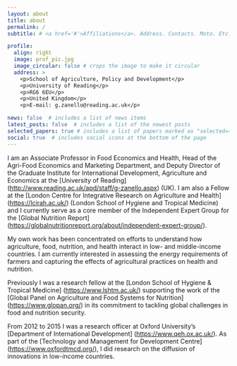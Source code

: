 ```yaml
---
layout: about
title: about
permalink: /
subtitle: # <a href='#'>Affiliations</a>. Address. Contacts. Moto. Etc.

profile:
  align: right
  image: prof_pic.jpg
  image_circular: false # crops the image to make it circular
  address: >
    <p>School of Agriculture, Policy and Development</p>
    <p>University of Reading</p>
    <p>RG6 6EU</p>
    <p>United Kingdom</p>
    <p>E-mail: g.zanello@reading.ac.uk</p>

news: false  # includes a list of news items
latest_posts: false  # includes a list of the newest posts
selected_papers: true # includes a list of papers marked as "selected={true}"
social: true  # includes social icons at the bottom of the page
---
```


I am an Associate Professor in Food Economics and Health, Head of the Agri-Food Economics and Marketing Department, and Deputy Director of the Graduate Institute for International Development, Agriculture and Economics at the [University of Reading] (http://www.reading.ac.uk/apd/staff/g-zanello.aspx) (UK). I am also a Fellow at the [London Centre for Integrative Research on Agriculture and Health] (https://lcirah.ac.uk/) (London School of Hygiene and Tropical Medicine) and I currently serve as a core member of the Independent Expert Group for the [Global Nutrition Report] (https://globalnutritionreport.org/about/independent-expert-group/).

My own work has been concentrated on efforts to understand how agriculture, food, nutrition, and health interact in low- and middle-income countries. I am currently interested in assessing the energy requirements of farmers and capturing the effects of agricultural practices on health and nutrition.</p>

Previously I was a research fellow at the [London School of Hygiene & Tropical Medicine] (https://www.lshtm.ac.uk/) supporting the work of the [Global Panel on Agriculture and Food Systems for Nutrition] (https://www.glopan.org/) in its commitment to tackling global challenges in food and nutrition security.

From 2012 to 2015 I was a research officer at Oxford University’s [Department of International Development] (https://www.qeh.ox.ac.uk/). As part of the [Technology and Management for Development Centre] (https://www.oxfordtmcd.org/), I did research on the diffusion of innovations in low-income countries.
